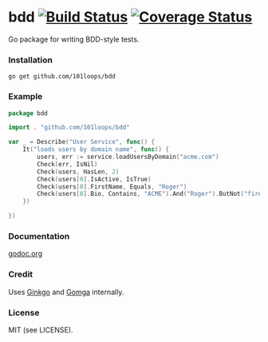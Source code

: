bdd [![Build Status](https://secure.travis-ci.org/101loops/bdd.png)](https://travis-ci.org/101loops/bdd) [![Coverage Status](https://coveralls.io/repos/101loops/bdd/badge.png)](https://coveralls.io/r/101loops/bdd)
======

Go package for writing BDD-style tests.

### Installation
`go get github.com/101loops/bdd`

### Example
```go
package bdd

import . "github.com/101loops/bdd"

var _ = Describe("User Service", func() {
	It("loads users by domain name", func() {
		users, err := service.loadUsersByDomain("acme.com")
		Check(err, IsNil)
		Check(users, HasLen, 2)
		Check(users[0].IsActive, IsTrue)
		Check(users[0].FirstName, Equals, "Roger")
		Check(users[0].Bio, Contains, "ACME").And("Roger").ButNot("fired")
	})

})
```

### Documentation
[godoc.org](http://godoc.org/github.com/101loops/bdd)

### Credit
Uses [Ginkgo](http://onsi.github.io/ginkgo/) and [Gomga](http://onsi.github.io/gomega/) internally.

### License
MIT (see LICENSE).
